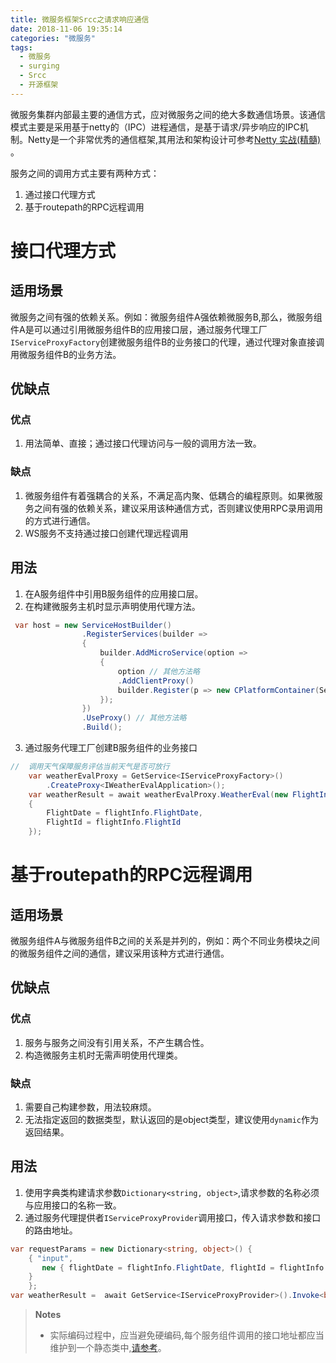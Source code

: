 ```yaml
---
title: 微服务框架Srcc之请求响应通信
date: 2018-11-06 19:35:14
categories: "微服务"
tags:
  - 微服务
  - surging
  - Srcc
  - 开源框架
---
```



微服务集群内部最主要的通信方式，应对微服务之间的绝大多数通信场景。该通信模式主要是采用基于netty的（IPC）进程通信，是基于请求/异步响应的IPC机制。Netty是一个非常优秀的通信框架,其用法和架构设计可参考[Netty 实战(精髓)](https://waylau.com/essential-netty-in-action/) 。

服务之间的调用方式主要有两种方式：
1. 通过接口代理方式
2. 基于routepath的RPC远程调用

# 接口代理方式
## 适用场景
微服务之间有强的依赖关系。例如：微服务组件A强依赖微服务B,那么，微服务组件A是可以通过引用微服务组件B的应用接口层，通过服务代理工厂`IServiceProxyFactory`创建微服务组件B的业务接口的代理，通过代理对象直接调用微服务组件B的业务方法。

## 优缺点
### 优点
1. 用法简单、直接；通过接口代理访问与一般的调用方法一致。

### 缺点
1. 微服务组件有着强耦合的关系，不满足高内聚、低耦合的编程原则。如果微服务之间有强的依赖关系，建议采用该种通信方式，否则建议使用RPC录用调用的方式进行通信。
2. WS服务不支持通过接口创建代理远程调用

## 用法
1. 在A服务组件中引用B服务组件的应用接口层。
2. 在构建微服务主机时显示声明使用代理方法。
```csharp
 var host = new ServiceHostBuilder()
                .RegisterServices(builder =>
                { 
                    builder.AddMicroService(option =>
                    { 
                        option // 其他方法略
                        .AddClientProxy()
                        builder.Register(p => new CPlatformContainer(ServiceLocator.Current));
                    });
                })
                .UseProxy() // 其他方法略
                .Build();
```
3. 通过服务代理工厂创建B服务组件的业务接口
```csharp
//  调用天气保障服务评估当前天气是否可放行
    var weatherEvalProxy = GetService<IServiceProxyFactory>()
        .CreateProxy<IWeatherEvalApplication>();
    var weatherResult = await weatherEvalProxy.WeatherEval(new FlightInfoInput()
    {
        FlightDate = flightInfo.FlightDate,
        FlightId = flightInfo.FlightId
    });
```

# 基于routepath的RPC远程调用

## 适用场景
微服务组件A与微服务组件B之间的关系是并列的，例如：两个不同业务模块之间的微服务组件之间的通信，建议采用该种方式进行通信。

## 优缺点
### 优点
1. 服务与服务之间没有引用关系，不产生耦合性。
2. 构造微服务主机时无需声明使用代理类。

### 缺点
1. 需要自己构建参数，用法较麻烦。
2. 无法指定返回的数据类型，默认返回的是object类型，建议使用`dynamic`作为返回结果。

## 用法
1. 使用字典类构建请求参数`Dictionary<string, object>`,请求参数的名称必须与应用接口的名称一致。
2. 通过服务代理提供者`IServiceProxyProvider`调用接口，传入请求参数和接口的路由地址。

```csharp
var requestParams = new Dictionary<string, object>() {
    { "input", 
       new { flightDate = flightInfo.FlightDate, flightId = flightInfo.FlightId } 
    } 
    };
var weatherResult =  await GetService<IServiceProxyProvider>().Invoke<bool>(requestParams, "v1/weathereval//weathereval");
```

> **Notes**
> - 实际编码过程中，应当避免硬编码,每个服务组件调用的接口地址都应当维护到一个静态类中,[请参考](../quick-start/business-coding.md#应用层)。